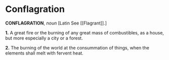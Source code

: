 # Conflagration

**CONFLAGRATION**, _noun_ \[Latin See [[Flagrant]].\]

**1.** A great fire or the burning of any great mass of combustibles, as a house, but more especially a city or a forest.

**2.** The burning of the world at the consummation of things, when the elements shall melt with fervent heat.